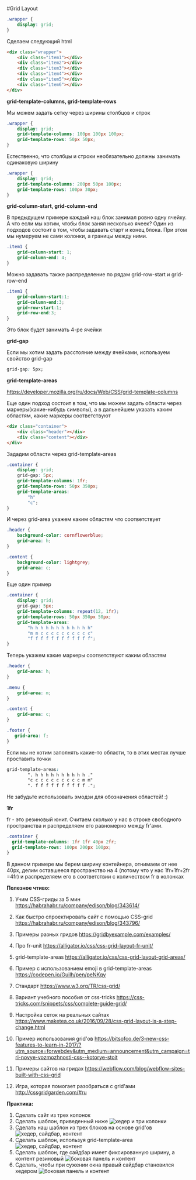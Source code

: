 #Grid Layout

```css
.wrapper {
    display: grid;
}
```

Сделаем следующий html

```html
<div class="wrapper">
    <div class="item1"></div>
    <div class="item2"></div>
    <div class="item3"></div>
    <div class="item4"></div>
    <div class="item5"></div>
    <div class="item6"></div>
</div>
```

**grid-template-columns, grid-template-rows**

Мы можем задать сетку через ширины столбцов и строк

```css
.wrapper {
    display: grid;
    grid-template-columns: 100px 100px 100px;
    grid-template-rows: 50px 50px;
}
```

Естественно, что столбцы и строки необязательно должны занимать одинаковую ширину

```css
.wrapper {
    display: grid;
    grid-template-columns: 200px 50px 100px;
    grid-template-rows: 100px 30px;
}
```

**grid-column-start, grid-column-end**

В предыдущем примере каждый наш блок занимал ровно одну ячейку. А что если мы хотим, чтобы блок занял несколько ячеек? Один из подходов состоит в том, чтобы задавать старт и конец блока. При этом мы нумеруем не сами колонки, а границы между ними. 

```css
.item1 {
    grid-column-start: 1;
    grid-column-end: 4;
}
```

Можно задавать также распределение по рядам grid-row-start и grid-row-end

```css
.item1 {
    grid-column-start:1;
    grid-column-end:3;
    grid-row-start:1;
    grid-row-end:3;
}
```

Это блок будет занимать 4-ре ячейки

**grid-gap**

Если мы хотим задать расстояние между ячейками, используем свойство grid-gap

```css
grid-gap: 5px;
```

**grid-template-areas**

https://developer.mozilla.org/ru/docs/Web/CSS/grid-template-columns

Еще один подход состоит в том, что мы можем задать области через маркеры(какие-нибудь символы), а в дальнейшем указать каким областям, какие маркеры соответствуют



```html
<div class="container">
    <div class="header"></div>
    <div class="content"></div>
</div>
```

Зададим области через grid-template-areas




```css
.container {
    display: grid;
    grid-gap: 5px;    
    grid-template-columns: 1fr;
    grid-template-rows: 50px 350px;
    grid-template-areas:
        "h"
        "c";
}
```

И через grid-area укажем каким областям что соответствует

```css
.header {
	background-color: cornflowerblue;
	grid-area: h;
}

.content {
	background-color: lightgrey;
	grid-area: c;
}
```




Еще один пример

```css
.container {
    display: grid;
    grid-gap: 5px;    
    grid-template-columns: repeat(12, 1fr);
    grid-template-rows: 50px 350px 50px;
    grid-template-areas:
        "h h h h h h h h h h h h"
        "m m c c c c c c c c c c"
        "f f f f f f f f f f f f";
}
```

Теперь укажем какие маркеры соответствуют каким областям

```css
.header {
    grid-area: h;
}

.menu {
    grid-area: m;
}

.content {
    grid-area: c;
}

.footer {
   grid-area: f;
}
```

Если мы не хотим заполнять какие-то области, то в этих местах лучше проставить точки

```css
grid-template-areas:
        ". h h h h h h h h h h ."
        "c c c c c c c c c c m m"
        ". f f f f f f f f f f .";

```


Не забудьте использовать эмодзи для обозначения областей! :)

**1fr**

fr - это резиновый юнит. Считаем сколько у нас в строке свободного пространства и распределяем его равномерно между fr'ами.

```css
.container {
  grid-template-columns: 1fr 1fr 40px 2fr;
  grid-template-rows: 100px 200px 100px;
}
```

В данном примере мы берем ширину контейнера, отнимаем от нее 40px, делим оставшееся пространство на 4 (потому что у нас 1fr+1fr+2fr =4fr) и распределяем его в соответствии с количеством fr в колонках


**Полезное чтиво:**

1. Учим CSS-гриды за 5 мин
https://habrahabr.ru/company/edison/blog/343614/

2. Как быстро спроектировать сайт с помощью CSS-grid
https://habrahabr.ru/company/edison/blog/343796/

3. Примеры разных гридов
https://gridbyexample.com/examples/

4. Про fr-unit
https://alligator.io/css/css-grid-layout-fr-unit/

5. grid-template-areas
https://alligator.io/css/css-grid-layout-grid-areas/

6. Пример с использованием emoji в  grid-template-areas 
https://codepen.io/Guilh/pen/peNKqy

7. Стандарт
https://www.w3.org/TR/css-grid/

8. Вариант учебного пособия от css-tricks
https://css-tricks.com/snippets/css/complete-guide-grid/

9. Настройка сеток на реальных сайтах
https://www.maketea.co.uk/2016/09/28/css-grid-layout-is-a-step-change.html

10. Пример использования grid'ов
https://bitsofco.de/3-new-css-features-to-learn-in-2017/?utm_source=forwebdev&utm_medium=announcement&utm_campaign=tri-novye-vozmozhnosti-css--kotorye-stoit

11. Примеры сайтов на гридах
https://webflow.com/blog/webflow-sites-built-with-css-grid

12. Игра, которая помогает разобраться с grid'ами
http://cssgridgarden.com/#ru

**Практика:**

1. Сделать сайт из трех колонок
2. Сделать шаблон, приведенный ниже
![хедер и три колонки](pics/layouts/three_columns.svg)
3. Сделать наш шаблон из трех блоков на основе grid'ов  
![хедер, сайдбар, контент](pics/02_inline_and_block_elements/sidebar_menu_content.svg)
4. Сделать шаблон, используя grid-template-area  
![хедер, сайдбар, контент](pics/grids/grid_cells.svg)
5. Сделать шаблон, где сайдбар имеет фиксированную ширину, а контент резиновый
![боковая панель и контент](pics/layouts/sidebar_content.svg)
6. Сделать, чтобы при сужении окна правый сайдбар становился хедером
![боковая панель и контент](pics/layouts/content_right_sidebar.svg)


